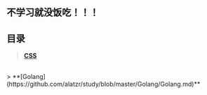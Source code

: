 ## 不学习就没饭吃！！！

## 目录
> **[CSS](https://github.com/alatzr/study/blob/master/web/css/CSS.md)**
<br/>
> **[Golang](https://github.com/alatzr/study/blob/master/Golang/Golang.md)**

